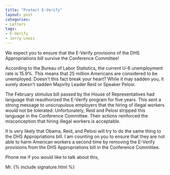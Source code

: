 ```yaml
---
title: "Protect E-Verify"
layout: post
categories:
- Letters
tags:
- E-Verify
- Jerry Lewis
---
```


We expect you to ensure that the E-Verify provisions of the DHS Appropriations bill survive the Conference Committee!

According to the Bureau of Labor Statistics, the current U-6 unemployment rate is 15.9%. This means that 25 million Americans are considered to be unemployed. Doesn't this fact break your heart? While it may sadden you, it surely doesn't sadden Majority Leader Reid or Speaker Pelosi.

The February stimulus bill passed by the House of Representatives had language that reauthorized the E-Verify program for five years. This sent a strong message to unscrupulous employers that the hiring of illegal workers would not be tolerated. Unfortunately, Reid and Pelosi stripped this language in the Conference Committee. Their actions reinforced the misconception that hiring illegal workers is acceptable.

It is very likely that Obama, Reid, and Pelosi will try to do the same thing to the DHS Appropriations bill. I am counting on you to ensure that they are not able to harm American workers a second time by removing the E-Verify provisions from the DHS Appropriations bill in the Conference Committee.

Phone me if you would like to talk about this,

Mr. {% include signature.html %}
